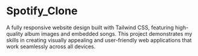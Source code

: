 # Spotify_Clone
A fully responsive website design built with Tailwind CSS, featuring high-quality album images and embedded songs. This project demonstrates my skills in creating visually appealing and user-friendly web applications that work seamlessly across all devices.
